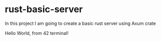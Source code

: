 # rust-basic-server
In this project I am going to create a basic rust server using Axum crate

Hello World, from 42 terminal!
